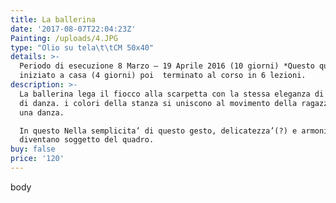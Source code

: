 ```yaml
---
title: La ballerina
date: '2017-08-07T22:04:23Z'
Painting: /uploads/4.JPG
type: "Olio su tela\t\tCM 50x40"
details: >-
  Periodo di esecuzione 8 Marzo – 19 Aprile 2016 (10 giorni) *Questo quadro l’ho
  iniziato a casa (4 giorni) poi  terminato al corso in 6 lezioni.
description: >-
  La ballerina lega il fiocco alla scarpetta con la stessa eleganza di un passo
  di danza. i colori della stanza si uniscono al movimento della ragazza come in
  una danza.

  In questo Nella semplicita’ di questo gesto, delicatezza’(?) e armonia
  diventano soggetto del quadro. 
buy: false
price: '120'
---
```

body

